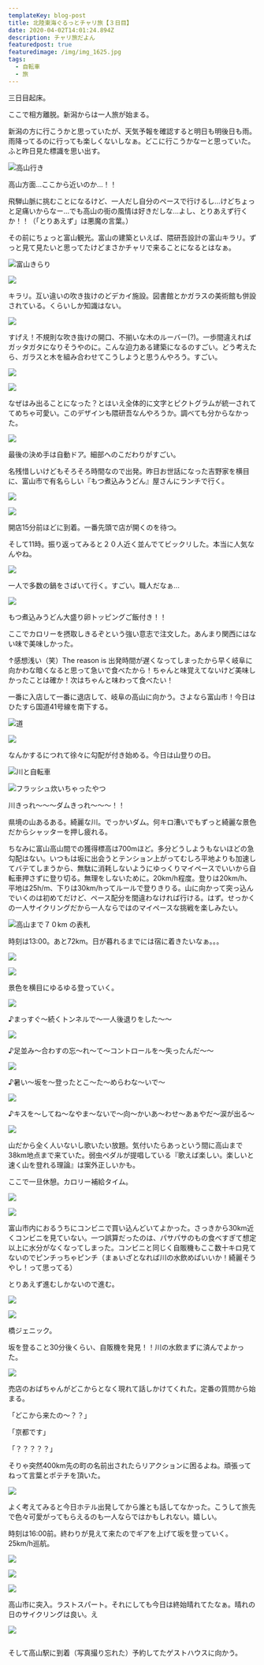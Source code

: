 ```yaml
---
templateKey: blog-post
title: 北陸東海ぐるっとチャリ旅【３日目】
date: 2020-04-02T14:01:24.894Z
description: チャリ旅だよん
featuredpost: true
featuredimage: /img/img_1625.jpg
tags:
  - 自転車
  - 旅
---
```

三日目起床。

ここで相方離脱。新潟からは一人旅が始まる。

新潟の方に行こうかと思っていたが、天気予報を確認すると明日も明後日も雨。雨降ってるのに行っても楽しくないしなぁ。どこに行こうかなーと思っていた。ふと昨日見た標識を思い出す。

![高山行き](/img/_mg_1565.jpg)

高山方面...ここから近いのか...！！

飛騨山脈に挑むことになるけど、一人だし自分のペースで行けるし...けどちょっと足痛いからなー...でも高山の街の風情は好きだしな...よし、とりあえず行くか！！（「とりあえず」は悪魔の言葉。）

その前にちょっと富山観光。富山の建築といえば、隈研吾設計の富山キラリ。ずっと見て見たいと思ってたけどまさかチャリで来ることになるとはなぁ。

![富山きらり](/img/_mg_1478.jpg)

![](/img/img_1527.jpg)

キラリ。互い違いの吹き抜けのどデカイ施設。図書館とかガラスの美術館も併設されている。くらいしか知識はない。

![](/img/_mg_1491.jpg)

すげえ！不規則な吹き抜けの開口、不揃いな木のルーバー(?)。一歩間違えればガッタガタになりそうやのに。こんな迫力ある建築になるのすごい。どう考えたら、ガラスと木を組み合わせてこうしようと思うんやろう。すごい。

![](/img/_mg_1500.jpg)

![](/img/_mg_1503.jpg)

なぜはみ出ることになった？とはいえ全体的に文字とピクトグラムが統一されててめちゃ可愛い。このデザインも隈研吾なんやろうか。調べても分からなかった。

![](/img/_mg_1522.jpg)

最後の決め手は自動ドア。細部へのこだわりがすごい。

名残惜しいけどもそろそろ時間なので出発。昨日お世話になった吉野家を横目に、富山市で有名らしい『もつ煮込みうどん』屋さんにランチで行く。

![](/img/_mg_1535.jpg)

![](/img/_mg_1554.jpg)

開店15分前ほどに到着。一番先頭で店が開くのを待つ。

そして11時。振り返ってみると２０人近く並んでてビックリした。本当に人気なんやね。

![](/img/_mg_1544.jpg)

一人で多数の鍋をさばいて行く。すごい。職人だなぁ...

![](/img/_mg_1550.jpg)

もつ煮込みうどん大盛り卵トッピングご飯付き！！

ここでカロリーを摂取しきるぞという強い意志で注文した。あんまり関西にはない味で美味しかった。

↑感想浅い（笑）The reason is 出発時間が遅くなってしまったから早く岐阜に向かわな暗くなると思って急いで食べたから！ちゃんと味覚えてないけど美味しかったことは確か！次はちゃんと味わって食べたい！

一番に入店して一番に退店して、岐阜の高山に向かう。さよなら富山市！今日はひたすら国道41号線を南下する。

![道](/img/_mg_1558.jpg)

![](/img/_mg_1565.jpg)

なんかするにつれて徐々に勾配が付き始める。今日は山登りの日。

![川と自転車](/img/_mg_1585.jpg)

![フラッシュ炊いちゃったやつ](/img/_mg_1594.jpg)

川きっれ〜〜〜ダムきっれ〜〜〜！！

県境の山あるある。綺麗な川。でっかいダム。何キロ漕いでもずっと綺麗な景色だからシャッターを押し疲れる。

ちなみに富山高山間での獲得標高は700mほど。多分どうしようもないほどの急勾配はない。いつもは坂に出会うとテンション上がってむしろ平地よりも加速してバテてしまうから、無駄に消耗しないようにゆっくりマイペースでいいから自転車押さずに登り切る。無理をしないために。20km/h程度。登りは20km/h、平地は25h/m、下りは30km/hってルールで登りきりる。山に向かって突っ込んでいくのは初めてだけど、ペース配分を間違わなければ行ける。はず。せっかくの一人サイクリングだから一人ならではのマイペースな挑戦を楽しみたい。

![高山まで７０km の表札](/img/_mg_1590.jpg)

時刻は13:00。あと72km。日が暮れるまでには宿に着きたいなぁ。。。

![](/img/_mg_1605.jpg)

![](/img/img_1658.jpg)

景色を横目にゆるゆる登っていく。

![](/img/_mg_1621.jpg)

♪まっすぐ〜続くトンネルで〜一人後退りをした〜〜

![](/img/img_1650.jpg)

♪足並み〜合わすの忘〜れ〜て〜コントロールを〜失ったんだ〜〜

![](/img/_mg_1689.jpg)

♪暑い〜坂を〜登ったとこ〜た〜めらわな〜いで〜

![](/img/img_1658.jpg)

♪キスを〜してね〜なやま〜ないで〜向〜かいあ〜わせ〜あぁやだ〜涙が出る〜

![](/img/_mg_1703.jpg)

山だから全く人いないし歌いたい放題。気付いたらあっという間に高山まで38km地点まで来ていた。弱虫ペダルが提唱している『歌えば楽しい。楽しいと速く山を登れる理論』は案外正しいかも。

ここで一旦休憩。カロリー補給タイム。

![](/img/_mg_1707.jpg)

![](/img/img_1709.jpg)

富山市内におるうちにコンビニで買い込んどいてよかった。さっきから30km近くコンビニを見ていない。一つ誤算だったのは、パサパサのもの食べすぎて想定以上に水分がなくなってしまった。コンビニと同じく自販機もここ数十キロ見てないのでピンチっちゃピンチ（まぁいざとなれば川の水飲めばいいか！綺麗そうやし！って思ってる）

とりあえず進むしかないので進む。

![](/img/img_1720.jpg)

![](/img/img_1723.jpg)

橋ジェニック。

坂を登ること30分後くらい、自販機を発見！！川の水飲まずに済んでよかった。

![](/img/img_1711.jpg)

売店のおばちゃんがどこからとなく現れて話しかけてくれた。定番の質問から始まる。

「どこから来たの〜？？」

「京都です」

「？？？？？」

そりゃ突然400km先の町の名前出されたらリアクションに困るよね。頑張ってねって言葉とポテチを頂いた。

![](/img/img_1716.jpg)

よく考えてみると今日ホテル出発してから誰とも話してなかった。こうして旅先で色々可愛がってもらえるのも一人ならではかもしれない。嬉しい。

時刻は16:00前。終わりが見えて来たのでギアを上げて坂を登っていく。25km/h巡航。

![](/img/img_1728.jpg)

![](/img/img_1743.jpg)

![](/img/img_1751.jpg)

高山市に突入。ラストスパート。それにしても今日は終始晴れてたなぁ。晴れの日のサイクリングは良い。え

![](/img/img_1759.jpg)

![]()

そして高山駅に到着（写真撮り忘れた）予約してたゲストハウスに向かう。
